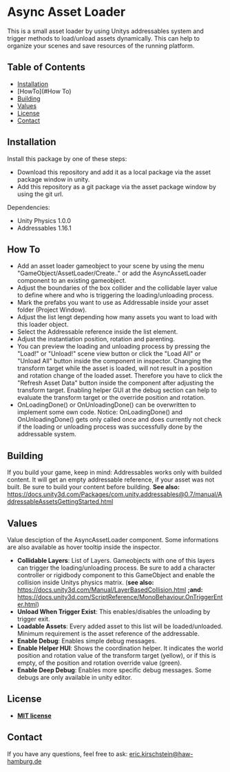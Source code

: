 # Async Asset Loader

This is a small asset loader by using Unitys addressables system and trigger methods to load/unload assets dynamically. This can help to organize your scenes and save resources of the running platform. 

## Table of Contents

- [Installation](#Installation)
- [HowTo](#How To)
- [Building](#Building)
- [Values](#Values)
- [License](#License)
- [Contact](#Contact)

## Installation
Install this package by one of these steps:
- Download this repository and add it as a local package via the asset package window in unity.
- Add this repository as a git package via the asset package window by using the git url.

Dependencies:
- Unity Physics 1.0.0
- Addressables 1.16.1

## How To

- Add an asset loader gameobject to your scene by using the menu "GameObject/AssetLoader/Create.." or add the AsyncAssetLoader component to an existing gameobject.
- Adjust the boundaries of the box collider and the collidable layer value to define where and who is triggering the loading/unloading process.
- Mark the prefabs you want to use as Addressable inside your asset folder (Project Window).
- Adjust the list lengt depending how many assets you want to load with this loader object.
- Select the Addressable reference inside the list element.
- Adjust the instantiation position, rotation and parenting.
- You can preview the loading and unloading process by pressing the "Load!" or "Unload!" scene view button or click the "Load All" or "Unload All" button inside the component in inspector. Changing the transform target while the asset is loaded, will not result in a position and rotation change of the loaded asset. Therefore you have to click the "Refresh Asset Data" button inside the component after adjusting the transform target. Enabling helper GUI at the debug section can help to evaluate the transform target or the override position and rotation.
- OnLoadingDone() or OnUnloadingDone() can be overwritten to implement some own code. Notice: OnLoadingDone() and OnUnloadingDone() gets only called once and does currently not check if the loading or unloading process was successfully done by the addressable system.

## Building
If you build your game, keep in mind:
Addressables works only with builded content. It will get an empty addressable reference, if your asset was not built. Be sure to build your content before building.
**See also:** https://docs.unity3d.com/Packages/com.unity.addressables@0.7/manual/AddressableAssetsGettingStarted.html

## Values
Value desciption of the AsyncAssetLoader component. Some informations are also available as hover tooltip inside the inspector.

- **Collidable Layers**: List of Layers. Gameobjects with one of this layers can trigger the loading/unloading process. Be sure to add a character controller or rigidbody component to this GameObject and enable the collision inside Unitys physics matrix. (**see also:** https://docs.unity3d.com/Manual/LayerBasedCollision.html **;and:** https://docs.unity3d.com/ScriptReference/MonoBehaviour.OnTriggerEnter.html)
- **Unload When Trigger Exist**: This enables/disables the unloading by trigger exit.
- **Loadable Assets**: Every added asset to this list will be loaded/unloaded. Minimum requirement is the asset reference of the addressable.
- **Enable Debug**: Enables simple debug messages.
- **Enable Helper HUI**: Shows the coordination helper. It indicates the world position and rotation value of the transform target (yellow), or if this is empty, of the position and rotation override value (green).
- **Enable Deep Debug**: Enables more specific debug messages. Some debugs are only available in unity editor.

## License
- **[MIT license](http://opensource.org/licenses/mit-license.php)**

## Contact
If you have any questions, feel free to ask: eric.kirschstein@haw-hamburg.de